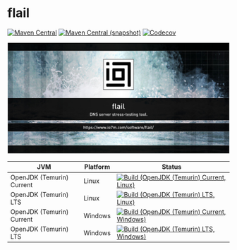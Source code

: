 flail
===

[![Maven Central](https://img.shields.io/maven-central/v/com.io7m.flail/com.io7m.flail.svg?style=flat-square)](http://search.maven.org/#search%7Cga%7C1%7Cg%3A%22com.io7m.flail%22)
[![Maven Central (snapshot)](https://img.shields.io/nexus/s/com.io7m.flail/com.io7m.flail?server=https%3A%2F%2Fs01.oss.sonatype.org&style=flat-square)](https://s01.oss.sonatype.org/content/repositories/snapshots/com/io7m/flail/)
[![Codecov](https://img.shields.io/codecov/c/github/io7m/flail.svg?style=flat-square)](https://codecov.io/gh/io7m/flail)

![com.io7m.flail](./src/site/resources/flail.jpg?raw=true)

| JVM | Platform | Status |
|-----|----------|--------|
| OpenJDK (Temurin) Current | Linux | [![Build (OpenJDK (Temurin) Current, Linux)](https://img.shields.io/github/actions/workflow/status/io7m/flail/main.linux.temurin.current.yml)](https://www.github.com/io7m-com/flail/actions?query=workflow%3Amain.linux.temurin.current)|
| OpenJDK (Temurin) LTS | Linux | [![Build (OpenJDK (Temurin) LTS, Linux)](https://img.shields.io/github/actions/workflow/status/io7m/flail/main.linux.temurin.lts.yml)](https://www.github.com/io7m-com/flail/actions?query=workflow%3Amain.linux.temurin.lts)|
| OpenJDK (Temurin) Current | Windows | [![Build (OpenJDK (Temurin) Current, Windows)](https://img.shields.io/github/actions/workflow/status/io7m/flail/main.windows.temurin.current.yml)](https://www.github.com/io7m-com/flail/actions?query=workflow%3Amain.windows.temurin.current)|
| OpenJDK (Temurin) LTS | Windows | [![Build (OpenJDK (Temurin) LTS, Windows)](https://img.shields.io/github/actions/workflow/status/io7m/flail/main.windows.temurin.lts.yml)](https://www.github.com/io7m-com/flail/actions?query=workflow%3Amain.windows.temurin.lts)|
